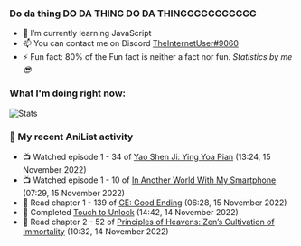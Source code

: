 ### Do da thing DO DA THING DO DA THINGGGGGGGGGGG

<!-- **TheInternetUser0/TheInternetUser0** is a ✨ _special_ ✨ repository because its `README.md` (this file) appears on your GitHub profile. -->


- 🌱 I’m currently learning JavaScript
- 📫 You can contact me on Discord [TheInternetUser#9060](https://discord.com/users/534117072796385300)
- ⚡ Fun fact: 80% of the Fun fact is neither a fact nor fun. _Statistics by me 😎_

### What I'm doing right now:
![Stats](https://discord.c99.nl/widget/theme-3/534117072796385300.png)

### 🌸 My recent AniList activity

<!-- ANILIST_ACTIVITY:start -->

-   📺 Watched episode 1 - 34 of [Yao Shen Ji: Ying Yoa Pian](https://anilist.co/anime/104959) (13:24, 15 November 2022)
-   📺 Watched episode 1 - 10 of [In Another World With My Smartphone](https://anilist.co/anime/98491) (07:29, 15 November 2022)
-   📖 Read chapter 1 - 139 of [GE: Good Ending](https://anilist.co/manga/45578) (06:28, 15 November 2022)
-   📖 Completed [Touch to Unlock](https://anilist.co/manga/121506) (14:42, 14 November 2022)
-   📖 Read chapter 2 - 52 of [Principles of Heavens: Zen’s Cultivation of Immortality](https://anilist.co/manga/101408) (10:32, 14 November 2022)

<!-- ANILIST_ACTIVITY:end -->
